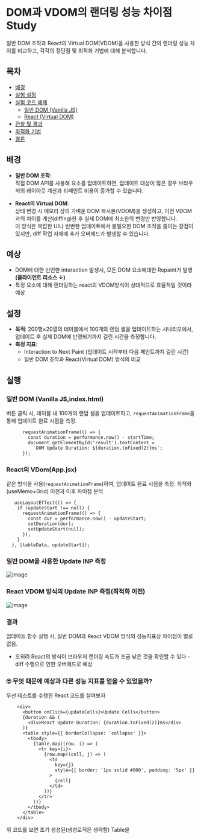 # DOM과 VDOM의 랜더링 성능 차이점 Study

일반 DOM 조작과 React의 Virtual DOM(VDOM)을 사용한 방식 간의 랜더링 성능 차이를 비교하고, 각각의 장단점 및 최적화 기법에 대해 분석합니다.

## 목차
- [배경](#배경)
- [실험 설정](#실험-설정)
- [실험 코드 예제](#실험-코드-예제)
  - [일반 DOM (Vanilla JS)](#일반-dom-vanilla-js)
  - [React (Virtual DOM)](#react-virtual-dom)
- [관찰 및 결과](#관찰-및-결과)
- [최적화 기법](#최적화-기법)
- [결론](#결론)

## 배경
- **일반 DOM 조작**:  
  직접 DOM API를 사용해 요소를 업데이트하면, 업데이트 대상이 많은 경우 브라우저의 레이아웃 계산과 리페인트 비용이 증가할 수 있습니다.
  
- **React의 Virtual DOM**:  
  상태 변경 시 메모리 상의 가벼운 DOM 복사본(VDOM)을 생성하고, 이전 VDOM과의 차이를 계산(diffing)한 후 실제 DOM에 최소한의 변경만 반영합니다.  
  이 방식은 복잡한 UI나 빈번한 업데이트에서 불필요한 DOM 조작을 줄이는 장점이 있지만, diff 작업 자체에 추가 오버헤드가 발생할 수 있습니다.

## 예상
- DOM에 대한 빈번한 interaction 발생시, 모든 DOM 요소에대한 Repaint가 발생 **(클라이언트 리소스 ↓)**
- 특정 요소에 대해 랜더링하는 react의 VDOM방식이 상대적으로 효율적일 것이라 예상

## 설정
- **목적**: 200행×20열의 테이블에서 100개의 랜덤 셀을 업데이트하는 시나리오에서, 업데이트 후 실제 DOM에 반영되기까지 걸린 시간을 측정합니다.
- **측정 지표**:  
  - Interaction to Next Paint (업데이트 시작부터 다음 페인트까지 걸린 시간)
  - 일반 DOM 조작과 React(Virtual DOM) 방식의 비교

## 실행

### 일반 DOM (Vanilla JS,index.html)
버튼 클릭 시, 테이블 내 100개의 랜덤 셀을 업데이트하고, `requestAnimationFrame`을 통해 업데이트 완료 시점을 측정.
```
      requestAnimationFrame(() => {
        const duration = performance.now() - startTime;
        document.getElementById('result').textContent =
          `DOM Update Duration: ${duration.toFixed(2)}ms`;
      });
```


### React의 VDom(App.jsx)
같은 방식을 사용(`requestAnimationFrame`)하여, 업데이트 완료 시점을 측정. 최적화(useMemo+Grid) 이전과 이후 차이점 분석 
```
   useLayoutEffect(() => {
    if (updateStart !== null) {
      requestAnimationFrame(() => {
        const dur = performance.now() - updateStart;
        setDuration(dur);
        setUpdateStart(null);
      });
    }
  }, [tableData, updateStart]);

```

### 일반 DOM을 사용한 Update INP 측정
![image](https://github.com/user-attachments/assets/981a1a65-4c2b-4043-8660-5fd6885be9c0)


### React VDOM 방식의 Update INP 측정(최적화 이전)
![image](https://github.com/user-attachments/assets/bb5a6a78-ceab-407b-a6b9-fdfdaa64d854)

### 결과
업데이트 함수 실행 시, 일반 DOM과 React VDOM 방식의 성능지표상 차이점이 별로 없음.
- 오히려 React의 방식이 브라우저 랜더링 속도가 조금 낮은 것을 확인할 수 있다 - diff 수행으로 인한 오버헤드로 예상

### 🙄 무엇 때문에 예상과 다른 성능 지표를 얻을 수 있었을까?
우선 테스트를 수행한 React 코드를 살펴보자
```
    <div>
      <button onClick={updateCells}>Update Cells</button>
      {duration && (
        <div>React Update Duration: {duration.toFixed(2)}ms</div>
      )}
      <table style={{ borderCollapse: 'collapse' }}>
        <tbody>
          {table.map((row, i) => (
            <tr key={i}>
              {row.map((cell, j) => (
                <td
                  key={j}
                  style={{ border: '1px solid #000', padding: '5px' }}
                >
                  {cell}
                </td>
              ))}
            </tr>
          ))}
        </tbody>
      </table>
    </div>
```

위 코드를 보면 초기 생성된(생성로직은 생략함) Table을 




